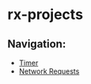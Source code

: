 # rx-projects
## Navigation: 
* [Timer](https://github.com/flyingdream-500/rx-projects/tree/master/TimerApp)
* [Network Requests](https://github.com/flyingdream-500/rx-projects/tree/master/NeworkRequestsProject)
